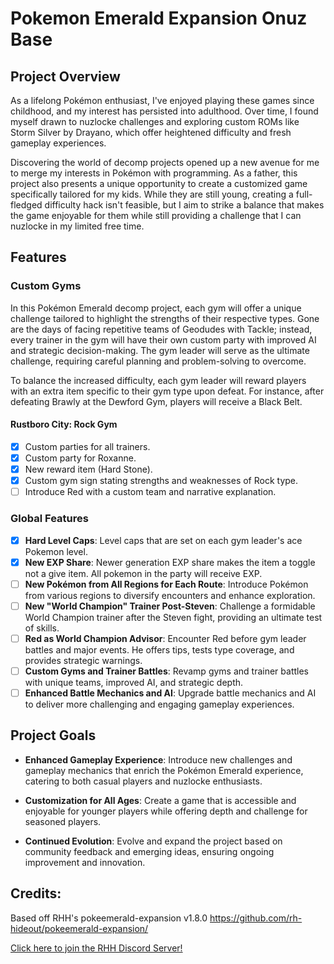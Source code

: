 # Pokemon Emerald Expansion Onuz Base

## Project Overview
As a lifelong Pokémon enthusiast, I've enjoyed playing these games since childhood, and my interest has persisted into adulthood. Over time, I found myself drawn to nuzlocke challenges and exploring custom ROMs like Storm Silver by Drayano, which offer heightened difficulty and fresh gameplay experiences.

Discovering the world of decomp projects opened up a new avenue for me to merge my interests in Pokémon with programming. As a father, this project also presents a unique opportunity to create a customized game specifically tailored for my kids. While they are still young, creating a full-fledged difficulty hack isn't feasible, but I aim to strike a balance that makes the game enjoyable for them while still providing a challenge that I can nuzlocke in my limited free time.

## Features

### Custom Gyms

In this Pokémon Emerald decomp project, each gym will offer a unique challenge tailored to highlight the strengths of their respective types. Gone are the days of facing repetitive teams of Geodudes with Tackle; instead, every trainer in the gym will have their own custom party with improved AI and strategic decision-making. The gym leader will serve as the ultimate challenge, requiring careful planning and problem-solving to overcome.

To balance the increased difficulty, each gym leader will reward players with an extra item specific to their gym type upon defeat. For instance, after defeating Brawly at the Dewford Gym, players will receive a Black Belt.

#### Rustboro City: Rock Gym
  - [x] Custom parties for all trainers.
  - [x] Custom party for Roxanne.
  - [x] New reward item (Hard Stone).
  - [x] Custom gym sign stating strengths and weaknesses of Rock type.
  - [ ] Introduce Red with a custom team and narrative explanation.

### Global Features
- [x] **Hard Level Caps**: Level caps that are set on each gym leader's ace Pokemon level.
- [x] **New EXP Share**: Newer generation EXP share makes the item a toggle not a give item. All pokemon in the party will receive EXP.
- [ ] **New Pokémon from All Regions for Each Route**: Introduce Pokémon from various regions to diversify encounters and enhance exploration.
- [ ] **New "World Champion" Trainer Post-Steven**: Challenge a formidable World Champion trainer after the Steven fight, providing an ultimate test of skills.
- [ ] **Red as World Champion Advisor**: Encounter Red before gym leader battles and major events. He offers tips, tests type coverage, and provides strategic warnings.
- [ ] **Custom Gyms and Trainer Battles**: Revamp gyms and trainer battles with unique teams, improved AI, and strategic depth.
- [ ] **Enhanced Battle Mechanics and AI**: Upgrade battle mechanics and AI to deliver more challenging and engaging gameplay experiences.

## Project Goals

- **Enhanced Gameplay Experience**: Introduce new challenges and gameplay mechanics that enrich the Pokémon Emerald experience, catering to both casual players and nuzlocke enthusiasts.
  
- **Customization for All Ages**: Create a game that is accessible and enjoyable for younger players while offering depth and challenge for seasoned players.

- **Continued Evolution**: Evolve and expand the project based on community feedback and emerging ideas, ensuring ongoing improvement and innovation.

## Credits:

Based off RHH's pokeemerald-expansion v1.8.0 https://github.com/rh-hideout/pokeemerald-expansion/

[Click here to join the RHH Discord Server!](https://discord.gg/6CzjAG6GZk)
